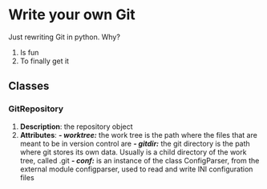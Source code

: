 # Write your own Git

Just rewriting Git in python. Why?

1. Is fun
2. To finally get it

## Classes

### GitRepository
1. **Description**: the repository object
2. **Attributes**: 
   ***- worktree:*** the work tree is the path where the files that are meant to be in version control are
   ***- gitdir:*** the git directory is the path where git stores its own data. Usually is a child directory of the work tree, called .git
   ***- conf:*** is an instance of the class ConfigParser, from the external module configparser, used to read and write INI configuration files